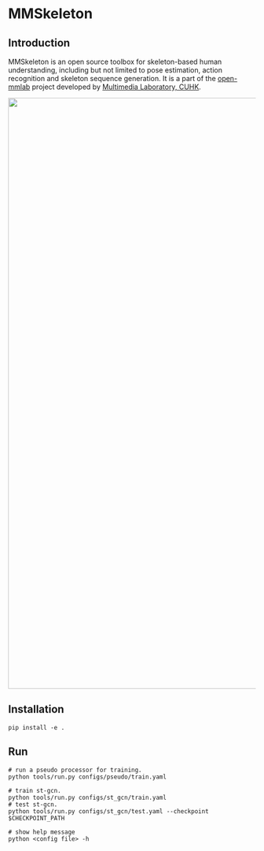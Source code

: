 # MMSkeleton

## Introduction

MMSkeleton is an open source toolbox for skeleton-based human understanding, 
including but not limited to pose estimation, action recognition and skeleton sequence generation.
It is a part of the [open-mmlab](https://github.com/open-mmlab) project developed by [Multimedia Laboratory, CUHK](http://mmlab.ie.cuhk.edu.hk/).

<p align="center">
    <img src="demo/recognition/demo_video.gif", width="1200">
</p>

## Installation

``` shell
pip install -e .
```

## Run

``` shell
# run a pseudo processor for training.
python tools/run.py configs/pseudo/train.yaml

# train st-gcn.
python tools/run.py configs/st_gcn/train.yaml
# test st-gcn.
python tools/run.py configs/st_gcn/test.yaml --checkpoint $CHECKPOINT_PATH

# show help message
python <config file> -h

```

